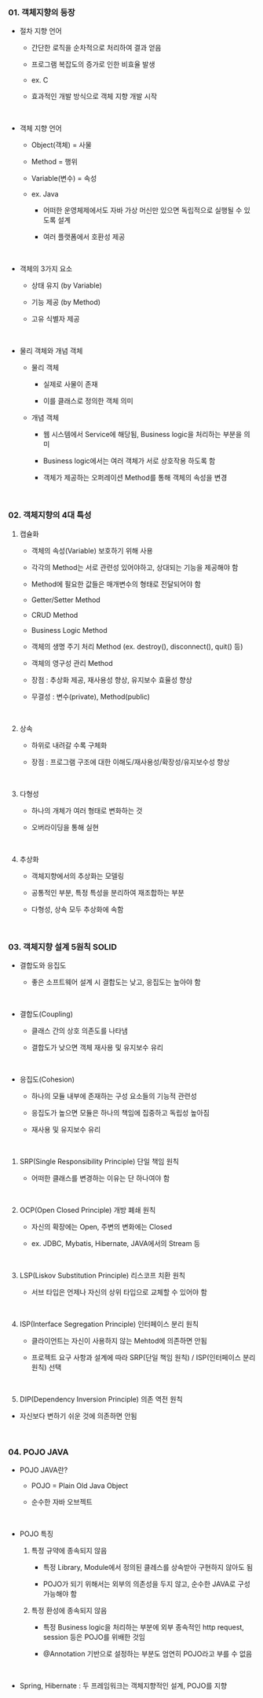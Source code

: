 <h3>01. 객체지향의 등장</h3>

* 절차 지향 언어

  * 간단한 로직을 순차적으로 처리하여 결과 얻음

  * 프로그램 복잡도의 증가로 인한 비효율 발생

  * ex. C

  * 효과적인 개발 방식으로 객체 지향 개발 시작


<br>

* 객체 지향 언어

  * Object(객체) = 사물

  * Method = 행위

  * Variable(변수) = 속성

  * ex. Java

    * 어떠한 운영체제에서도 자바 가상 머신만 있으면 독립적으로 실행될 수 있도록 설계
    
    * 여러 플랫폼에서 호환성 제공

<br>

* 객체의 3가지 요소

  * 상태 유지 (by Variable)

  * 기능 제공 (by Method)

  * 고유 식별자 제공

<br>

* 물리 객체와 개념 객체

  * 물리 객체
    
    * 실제로 사물이 존재

    * 이를 클래스로 정의한 객체 의미

  * 개념 객체
  
    * 웹 시스템에서 Service에 해당됨, Business logic을 처리하는 부분을 의미

    * Business logic에서는 여러 객체가 서로 상호작용 하도록 함

    * 객체가 제공하는 오퍼레이션 Method를 통해 객체의 속성을 변경

<br>

<h3>02. 객체지향의 4대 특성</h3>

1) 캡슐화 

   * 객체의 속성(Variable) 보호하기 위해 사용

   * 각각의 Method는 서로 관련성 있어야하고, 상대되는 기능을 제공해야 함

   * Method에 필요한 값들은 매개변수의 형태로 전달되어야 함

   * Getter/Setter Method

   * CRUD Method

   * Business Logic Method

   * 객체의 생명 주기 처리 Method (ex. destroy(), disconnect(), quit() 등)

   * 객체의 영구성 관리 Method

   * 장점 : 추상화 제공, 재사용성 향상, 유지보수 효율성 향상

   * 무결성 : 변수(private), Method(public)

<br>

2) 상속

   * 하위로 내려갈 수록 구체화

   * 장점 : 프로그램 구조에 대한 이해도/재사용성/확장성/유지보수성 향상

<br>

3) 다형성

   * 하나의 개체가 여러 형태로 변화하는 것

   * 오버라이딩을 통해 실현

<br>

4) 추상화

   * 객체지향에서의 추상화는 모델링

   * 공통적인 부분, 특정 특성을 분리하여 재조합하는 부분

   * 다형성, 상속 모두 추상화에 속함

<br>

<h3>03. 객체지향 설계 5원칙 SOLID</h3>

* 결합도와 응집도

  * 좋은 소프트웨어 설계 시 결합도는 낮고, 응집도는 높아야 함

<br>

  * 결합도(Coupling)

    * 클래스 간의 상호 의존도를 나타냄

    * 결합도가 낮으면 객체 재사용 및 유지보수 유리

<br>

  * 응집도(Cohesion)

    * 하나의 모듈 내부에 존재하는 구성 요소들의 기능적 관련성

    * 응집도가 높으면 모듈은 하나의 책임에 집중하고 독립성 높아짐

    * 재사용 및 유지보수 유리

<br>

1) SRP(Single Responsibility Principle) 단일 책임 원칙

   * 어떠한 클래스를 변경하는 이유는 단 하나여야 함

<br>

2) OCP(Open Closed Principle) 개방 폐쇄 원칙

   * 자신의 확장에는 Open, 주변의 변화에는 Closed

   * ex. JDBC, Mybatis, Hibernate, JAVA에서의 Stream 등

<br>

3) LSP(Liskov Substitution Principle) 리스코프 치환 원칙

   * 서브 타입은 언제나 자신의 상위 타입으로 교체할 수 있어야 함

<br>

4) ISP(Interface Segregation Principle) 인터페이스 분리 원칙

   * 클라이언트는 자신이 사용하지 않는 Mehtod에 의존하면 안됨

   * 프로젝트 요구 사항과 설계에 따라 SRP(단일 책임 원칙) / ISP(인터페이스 분리 원칙) 선택

<br>

5) DIP(Dependency Inversion Principle) 의존 역전 원칙

  * 자신보다 변하기 쉬운 것에 의존하면 안됨

<br>

<h3>04. POJO JAVA</h3>

* POJO JAVA란?

  * POJO = Plain Old Java Object

  * 순수한 자바 오브젝트

<br>

* POJO 특징

  1) 특정 규약에 종속되지 않음

     * 특정 Library, Module에서 정의된 클레스를 상속받아 구현하지 않아도 됨

     * POJO가 되기 위해서는 외부의 의존성을 두지 않고, 순수한 JAVA로 구성 가능해야 함

  2) 특정 환성에 종속되지 않음

     * 특정 Business logic을 처리하는 부분에 외부 종속적인 http request, session 등은 POJO를 위배한 것임

     * @Annotation 기반으로 설정하는 부분도 엄연히 POJO라고 부를 수 없음

<br>

* Spring, Hibernate : 두 프레임워크는 객체지향적인 설계, POJO를 지향